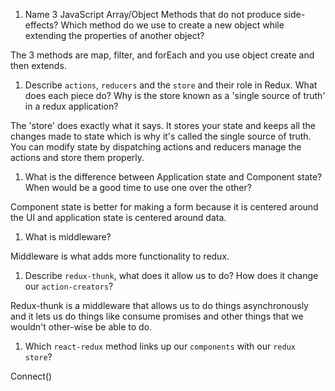 1.  Name 3 JavaScript Array/Object Methods that do not produce side-effects? Which method do we use to create a new object while extending the properties of another object?

The 3 methods are map, filter, and forEach and you use object create and then extends.

1.  Describe `actions`, `reducers` and the `store` and their role in Redux. What does each piece do? Why is the store known as a 'single source of truth' in a redux application?

The 'store' does exactly what it says. It stores your state and keeps all the changes made to state which is why it's called the single source of truth. You can modify state by dispatching actions and reducers manage the actions and store them properly.

1.  What is the difference between Application state and Component state? When would be a good time to use one over the other?

Component state is better for making a form because it is centered around the UI and application state is centered around data.

1.  What is middleware?

Middleware is what adds more functionality to redux.

1.  Describe `redux-thunk`, what does it allow us to do? How does it change our `action-creators`?

Redux-thunk is a middleware that allows us to do things asynchronously and it lets us do things like consume promises and other things that we wouldn't other-wise be able to do.

1.  Which `react-redux` method links up our `components` with our `redux store`?

Connect()